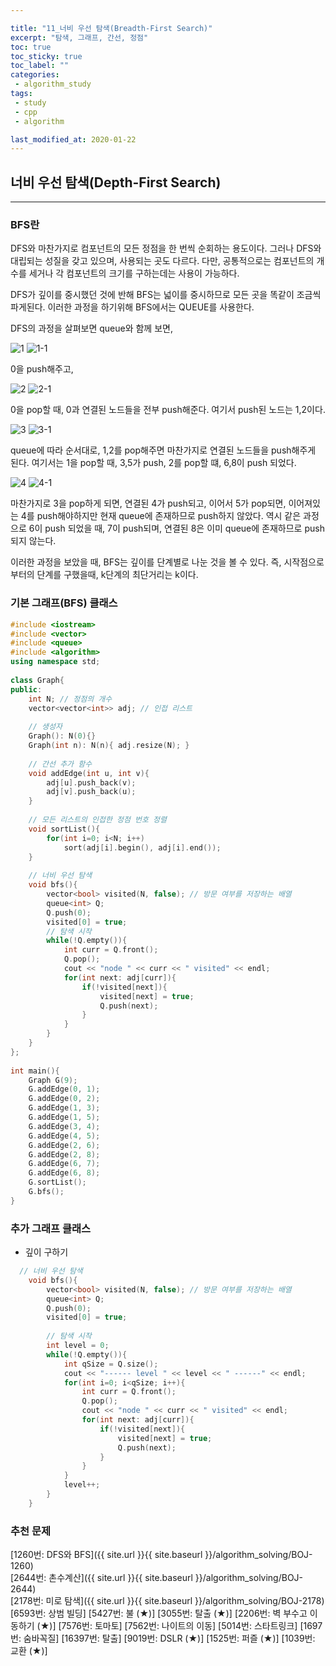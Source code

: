 ```yaml
---

title: "11_너비 우선 탐색(Breadth-First Search)"  
excerpt: "탐색, 그래프, 간선, 정점"  
toc: true  
toc_sticky: true  
toc_label: ""  
categories:  
 - algorithm_study  
tags:  
 - study
 - cpp
 - algorithm

last_modified_at: 2020-01-22
---
```


## 너비 우선 탐색(Depth-First Search)

- - -

### BFS란

DFS와 마찬가지로 컴포넌트의 모든 정점을 한 번씩 순회하는 용도이다. 그러나 DFS와 대립되는 성질을 갖고 있으며, 사용되는 곳도 다르다. 다만, 공통적으로는 컴포넌트의 개수를 세거나 각 컴포넌트의 크기를 구하는데는 사용이 가능하다.  

DFS가 깊이를 중시했던 것에 반해 BFS는 넓이를 중시하므로 모든 곳을 똑같이 조금씩 파게된다. 이러한 과정을 하기위해 BFS에서는 QUEUE를 사용한다.  

DFS의 과정을 살펴보면 queue와 함께 보면,

![1](https://user-images.githubusercontent.com/42687768/72882625-443bdb80-3d46-11ea-95fb-3e8969c974a6.JPG)
![1-1](https://user-images.githubusercontent.com/42687768/72882627-44d47200-3d46-11ea-8308-e5338ab51043.JPG)

0을 push해주고,  

![2](https://user-images.githubusercontent.com/42687768/72882628-44d47200-3d46-11ea-96af-8ab8ae63c952.JPG)
![2-1](https://user-images.githubusercontent.com/42687768/72882629-44d47200-3d46-11ea-932f-e76eea6411b1.JPG)

0을 pop할 때, 0과 연결된 노드들을 전부 push해준다. 여기서 push된 노드는 1,2이다.  

![3](https://user-images.githubusercontent.com/42687768/72882630-44d47200-3d46-11ea-8a8a-2776011b4a7c.JPG)
![3-1](https://user-images.githubusercontent.com/42687768/72882631-456d0880-3d46-11ea-86c7-5c51fe36cc69.JPG)

queue에 따라 순서대로, 1,2를 pop해주면 마찬가지로 연결된 노드들을 push해주게 된다. 여기서는 1을 pop할 때, 3,5가 push, 2를 pop할 떄, 6,8이 push 되었다.  

![4](https://user-images.githubusercontent.com/42687768/72882632-456d0880-3d46-11ea-8960-4998e630e18a.JPG)
![4-1](https://user-images.githubusercontent.com/42687768/72882634-456d0880-3d46-11ea-9457-6a682d03eae6.JPG)

마찬가지로 3을 pop하게 되면, 연결된 4가 push되고, 이어서 5가 pop되면, 이어져있는 4를 push해야하지만 현재 queue에 존재하므로 push하지 않았다. 역시 같은 과정으로 6이 push 되었을 때, 7이 push되며, 연결된 8은 이미 queue에 존재하므로 push되지 않는다.  

이러한 과정을 보았을 때, BFS는 깊이를 단계별로 나눈 것을 볼 수 있다. 즉, 시작점으로부터의 단계를 구했을때, k단계의 최단거리는 k이다.  

### 기본 그래프(BFS) 클래스  

```cpp
#include <iostream>
#include <vector>
#include <queue>
#include <algorithm>
using namespace std;
 
class Graph{
public:
    int N; // 정점의 개수
    vector<vector<int>> adj; // 인접 리스트
 
    // 생성자
    Graph(): N(0){}
    Graph(int n): N(n){ adj.resize(N); }
 
    // 간선 추가 함수
    void addEdge(int u, int v){
        adj[u].push_back(v);
        adj[v].push_back(u);
    }
 
    // 모든 리스트의 인접한 정점 번호 정렬
    void sortList(){
        for(int i=0; i<N; i++)
            sort(adj[i].begin(), adj[i].end());
    }
 
    // 너비 우선 탐색
    void bfs(){
        vector<bool> visited(N, false); // 방문 여부를 저장하는 배열
        queue<int> Q;
        Q.push(0);
        visited[0] = true;
        // 탐색 시작
        while(!Q.empty()){
            int curr = Q.front();
            Q.pop();
            cout << "node " << curr << " visited" << endl;
            for(int next: adj[curr]){
                if(!visited[next]){
                    visited[next] = true;
                    Q.push(next);
                }
            }
        }
    }
};
 
int main(){
    Graph G(9);
    G.addEdge(0, 1);
    G.addEdge(0, 2);
    G.addEdge(1, 3);
    G.addEdge(1, 5);
    G.addEdge(3, 4);
    G.addEdge(4, 5);
    G.addEdge(2, 6);
    G.addEdge(2, 8);
    G.addEdge(6, 7);
    G.addEdge(6, 8);
    G.sortList();
    G.bfs();
}
```

### 추가 그래프 클래스  

- 깊이 구하기  

```cpp
  // 너비 우선 탐색
    void bfs(){
        vector<bool> visited(N, false); // 방문 여부를 저장하는 배열
        queue<int> Q;
        Q.push(0);
        visited[0] = true;
 
        // 탐색 시작
        int level = 0;
        while(!Q.empty()){
            int qSize = Q.size();
            cout << "------ level " << level << " ------" << endl;
            for(int i=0; i<qSize; i++){
                int curr = Q.front();
                Q.pop();
                cout << "node " << curr << " visited" << endl;
                for(int next: adj[curr]){
                    if(!visited[next]){
                        visited[next] = true;
                        Q.push(next);
                    }
                }
            }
            level++;
        }
    }
```

### 추천 문제

[1260번: DFS와 BFS]({{ site.url }}{{ site.baseurl }}/algorithm_solving/BOJ-1260)  
[2644번: 촌수계산]({{ site.url }}{{ site.baseurl }}/algorithm_solving/BOJ-2644)  
[2178번: 미로 탐색]({{ site.url }}{{ site.baseurl }}/algorithm_solving/BOJ-2178)  
[6593번: 상범 빌딩]
[5427번: 불 (★)]
[3055번: 탈출 (★)]
[2206번: 벽 부수고 이동하기 (★)]
[7576번: 토마토]
[7562번: 나이트의 이동]
[5014번: 스타트링크]
[1697번: 숨바꼭질]
[16397번: 탈출]
[9019번: DSLR (★)]
[1525번: 퍼즐 (★)]
[1039번: 교환 (★)]
